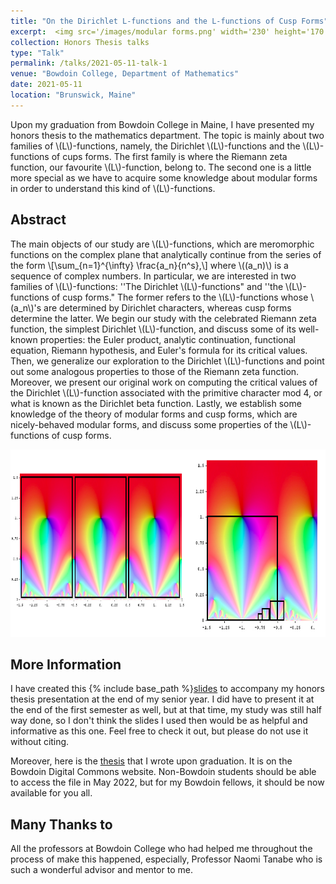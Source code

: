 ```yaml
---
title: "On the Dirichlet L-functions and the L-functions of Cusp Forms" 
excerpt:  <img src='/images/modular forms.png' width='230' height='170' align="right" hspace="20"> Upon my graduation from Bowdoin College in Maine, I have presented my honors thesis to the mathematics department. The topic is mainly about two families of \\(L\\)-functions, namely, the Dirichlet \\(L\\)-functions and the \\(L\\)-functions of cups forms. The first family is where the Riemann zeta function belong to while the second one is more special as we have to acquire some knowledge about modular forms to understand it.
collection: Honors Thesis talks
type: "Talk"
permalink: /talks/2021-05-11-talk-1
venue: "Bowdoin College, Department of Mathematics"
date: 2021-05-11
location: "Brunswick, Maine"
---
```


Upon my graduation from Bowdoin College in Maine, I have presented my honors thesis to the mathematics department. The topic is mainly about two families of \\(L\\)-functions, namely, the Dirichlet \\(L\\)-functions and the \\(L\\)-functions of cups forms. The first family is where the Riemann zeta function, our favourite \\(L\\)-function, belong to. The second one is a little more special as we have to acquire some knowledge about modular forms in order to understand this kind of \\(L\\)-functions.

**Abstract**
------

The main objects of our study are \\(L\\)-functions, which are meromorphic functions on the complex plane that analytically continue from the series of the form 
\\[\sum_{n=1}^{\infty} \frac{a_n}{n^s},\\]
where \\((a_n)\\) is a sequence of complex numbers. In particular, we are interested in two families of \\(L\\)-functions: ''The Dirichlet \\(L\\)-functions" and ''the \\(L\\)-functions of cusp forms." The former refers to the \\(L\\)-functions whose \\(a_n\\)'s are determined by Dirichlet characters, whereas cusp forms determine the latter. We begin our study with the celebrated Riemann zeta function, the simplest Dirichlet \\(L\\)-function, and discuss some of its well-known properties: the Euler product, analytic continuation, functional equation, Riemann hypothesis, and Euler's formula for its critical values. Then, we generalize our exploration to the Dirichlet \\(L\\)-functions and point out some analogous properties to those of the Riemann zeta function. Moreover, we present our original work on computing the critical values of the Dirichlet \\(L\\)-function associated with the primitive character mod 4, or what is known as the Dirichlet beta function. Lastly, we establish some knowledge of the theory of modular forms and cusp forms, which are nicely-behaved modular forms, and discuss some properties of the \\(L\\)-functions of cusp forms.



<p align="center">
  <img width="600" height="300" src="/images/modular forms.png">
</p>

**More Information**
------

I have created this {% include base_path %}[slides](http://ploynawapan.github.io/files/Honorsthesis_Ploy.pdf) to accompany my honors thesis presentation at the end of my senior year. I did have to present it at the end of the first semester as well, but at that time, my study was still half way done, so I don't think the slides I used then would be as helpful and informative as this one. Feel free to check it out, but please do not use it without citing.

Moreover, here is the [thesis](https://digitalcommons.bowdoin.edu/honorsprojects/266/) that I wrote upon graduation. It is on the Bowdoin Digital Commons website. Non-Bowdoin students should be able to access the file in May 2022, but for my Bowdoin fellows, it should be now available for you all. 


**Many Thanks to**
------
All the professors at Bowdoin College who had helped me throughout the process of make this happened, especially, Professor Naomi Tanabe who is such a wonderful advisor and mentor to me. 


